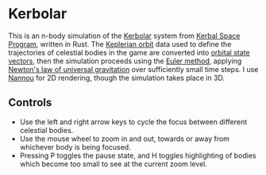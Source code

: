 # Kerbolar

This is an n-body simulation of the [Kerbolar](https://wiki.kerbalspaceprogram.com/wiki/Kerbol) system from [Kerbal Space Program](https://www.kerbalspaceprogram.com/), written in Rust.
The [Keplerian orbit](https://en.wikipedia.org/wiki/Kepler_orbit) data used to define the trajectories of celestial bodies in the game are converted into [orbital state vectors](https://en.wikipedia.org/wiki/Orbital_state_vectors), then the simulation proceeds using the [Euler method](https://en.wikipedia.org/wiki/Euler_method), applying [Newton's law of universal gravitation](https://en.wikipedia.org/wiki/Newton%27s_law_of_universal_gravitation) over sufficiently small time steps.
I use [Nannou](https://nannou.cc/) for 2D rendering, though the simulation takes place in 3D.

## Controls

* Use the left and right arrow keys to cycle the focus between different celestial bodies.
* Use the mouse wheel to zoom in and out, towards or away from whichever body is being focused.
* Pressing P toggles the pause state, and H toggles highlighting of bodies which become too small to see at the current zoom level.
